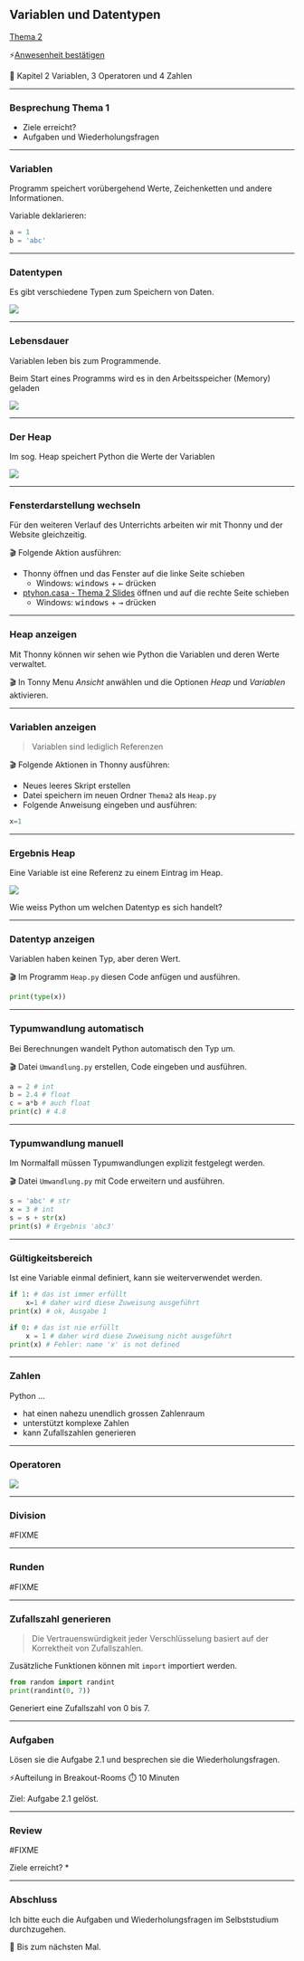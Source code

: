 ## Variablen und Datentypen

[Thema 2](topic-2/readme.md)

⚡[Anwesenheit bestätigen](https://moodle.medizintechnik-hf.ch/mod/attendance/manage.php?id=4479)

📖 Kapitel 2 Variablen, 3 Operatoren und 4 Zahlen

---
### Besprechung Thema 1

* Ziele erreicht?
* Aufgaben und Wiederholungsfragen

---
### Variablen

Programm speichert vorübergehend Werte, Zeichenketten und andere Informationen.

Variable deklarieren:

```py
a = 1
b = 'abc'
```

---
### Datentypen

Es gibt verschiedene Typen zum Speichern von Daten.

![](../datentypen.png)

---
### Lebensdauer

Variablen leben bis zum Programmende.

Beim Start eines Programms wird es in den Arbeitsspeicher (Memory) geladen

![](../microprocessor.png)

---
### Der Heap

Im sog. Heap speichert Python die Werte der Variablen

![](../python-vm.png)

---
### Fensterdarstellung wechseln

Für den weiteren Verlauf des Unterrichts arbeiten wir mit Thonny und der Website gleichzeitig.

🎬 Folgende Aktion ausführen:
* Thonny öffnen und das Fenster auf die linke Seite schieben
	* Windows: <kbd>windows</kbd> + <kbd>←</kbd> drücken
* [ptyhon.casa - Thema 2 Slides](https://python.casa/topic-2/slides.html) öffnen und auf die rechte Seite schieben
	* Windows: <kbd>windows</kbd> + <kbd>→</kbd> drücken

---
### Heap anzeigen

Mit Thonny können wir sehen wie Python die Variablen und deren Werte verwaltet.

🎬 In Tonny Menu *Ansicht* anwählen und die Optionen *Heap* und *Variablen* aktivieren.

---
### Variablen anzeigen

> Variablen sind lediglich Referenzen

🎬 Folgende Aktionen in Thonny ausführen:
* Neues leeres Skript erstellen
* Datei speichern im neuen Ordner `Thema2` als `Heap.py`
* Folgende Anweisung eingeben und ausführen:

```py
x=1
```

---
### Ergebnis Heap

Eine Variable ist eine Referenz zu einem Eintrag im Heap.

![](../thonny-variables-and-heap.png)

Wie weiss Python um welchen Datentyp es sich handelt?

---
### Datentyp anzeigen

Variablen haben keinen Typ, aber deren Wert.

🎬 Im Programm `Heap.py` diesen Code anfügen und ausführen.

```py
print(type(x))
```

---
### Typumwandlung automatisch

Bei Berechnungen wandelt Python automatisch den Typ um.

🎬 Datei `Umwandlung.py` erstellen, Code eingeben und ausführen.

```py
a = 2 # int
b = 2.4 # float
c = a*b # auch float
print(c) # 4.8
```

---
### Typumwandlung manuell

Im Normalfall müssen Typumwandlungen explizit festgelegt werden.

🎬 Datei `Umwandlung.py` mit Code erweitern und ausführen.

```py
s = 'abc' # str
x = 3 # int
s = s + str(x)
print(s) # Ergebnis 'abc3'
```

---
### Gültigkeitsbereich

Ist eine Variable einmal definiert, kann sie weiterverwendet werden.

```py
if 1: # das ist immer erfüllt
    x=1 # daher wird diese Zuweisung ausgeführt
print(x) # ok, Ausgabe 1
```

```py
if 0: # das ist nie erfüllt
    x = 1 # daher wird diese Zuweisung nicht ausgeführt
print(x) # Fehler: name 'x' is not defined
```

---
### Zahlen

Python ...
* hat einen nahezu unendlich grossen Zahlenraum
* unterstützt komplexe Zahlen
*  kann Zufallszahlen generieren

---
### Operatoren

![](../operatoren.png)

---
### Division

#FIXME

---
### Runden

#FIXME

---
### Zufallszahl generieren

> Die Vertrauenswürdigkeit jeder Verschlüsselung basiert auf der Korrektheit von Zufallszahlen.

Zusätzliche Funktionen können mit `import` importiert werden.

```py
from random import randint
print(randint(0, 7))
```

Generiert eine Zufallszahl von 0 bis 7.

---
### Aufgaben

Lösen sie die Aufgabe 2.1 und besprechen sie die Wiederholungsfragen.

⚡Aufteilung in Breakout-Rooms ⏱️ 10 Minuten

Ziel: Aufgabe 2.1 gelöst.

---
### Review

#FIXME 

Ziele erreicht?
* 

---
### Abschluss

Ich bitte euch die Aufgaben und Wiederholungsfragen im Selbststudium durchzugehen.

👋 Bis zum nächsten Mal.